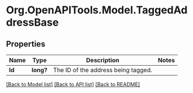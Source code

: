 # Org.OpenAPITools.Model.TaggedAddressBase
## Properties

Name | Type | Description | Notes
------------ | ------------- | ------------- | -------------
**Id** | **long?** | The ID of the address being tagged. | 

[[Back to Model list]](../README.md#documentation-for-models) [[Back to API list]](../README.md#documentation-for-api-endpoints) [[Back to README]](../README.md)

